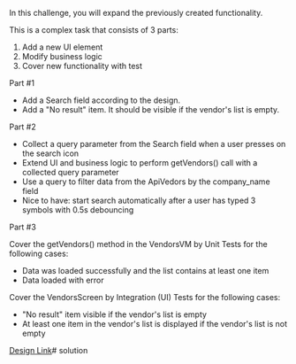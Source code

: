 In this challenge, you will expand the previously created functionality.

This is a complex task that consists of 3 parts:
  1. Add a new UI element
  2. Modify business logic
  3. Cover new functionality with test

Part #1  
  - Add a Search field according to the design.
  - Add a "No result" item. It should be visible if the vendor's list is empty.

Part #2
  - Collect a query parameter from the Search field when a user presses on the search icon
  - Extend UI and business logic to perform getVendors() call with a collected query parameter
  - Use a query to filter data from the ApiVedors by the company_name field
  - Nice to have: start search automatically after a user has typed 3 symbols with 0.5s debouncing

Part #3

Cover the getVendors() method in the VendorsVM by Unit Tests for the following cases:   
  - Data was loaded successfully and the list contains at least one item
  - Data loaded with error

Cover the VendorsScreen by Integration (UI) Tests for the following cases:
  - "No result" item visible if the vendor's list is empty
  -  At least one item in the vendor's list is displayed if the vendor's list is not empty

[Design Link](https://www.figma.com/file/Yx4G4KSbcZTev1lRnc69sf/Task-Middle-Android?node-id=0%3A1)# solution
